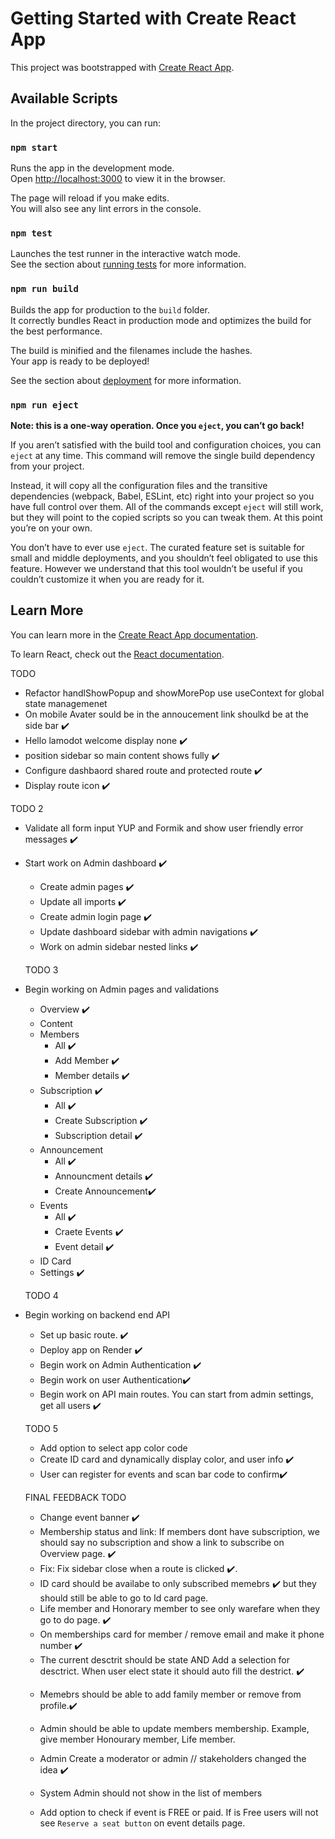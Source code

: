 # Getting Started with Create React App

This project was bootstrapped with [Create React App](https://github.com/facebook/create-react-app).

## Available Scripts

In the project directory, you can run:

### `npm start`

Runs the app in the development mode.\
Open [http://localhost:3000](http://localhost:3000) to view it in the browser.

The page will reload if you make edits.\
You will also see any lint errors in the console.

### `npm test`

Launches the test runner in the interactive watch mode.\
See the section about [running tests](https://facebook.github.io/create-react-app/docs/running-tests) for more information.

### `npm run build`

Builds the app for production to the `build` folder.\
It correctly bundles React in production mode and optimizes the build for the best performance.

The build is minified and the filenames include the hashes.\
Your app is ready to be deployed!

See the section about [deployment](https://facebook.github.io/create-react-app/docs/deployment) for more information.

### `npm run eject`

**Note: this is a one-way operation. Once you `eject`, you can’t go back!**

If you aren’t satisfied with the build tool and configuration choices, you can `eject` at any time. This command will remove the single build dependency from your project.

Instead, it will copy all the configuration files and the transitive dependencies (webpack, Babel, ESLint, etc) right into your project so you have full control over them. All of the commands except `eject` will still work, but they will point to the copied scripts so you can tweak them. At this point you’re on your own.

You don’t have to ever use `eject`. The curated feature set is suitable for small and middle deployments, and you shouldn’t feel obligated to use this feature. However we understand that this tool wouldn’t be useful if you couldn’t customize it when you are ready for it.

## Learn More

You can learn more in the [Create React App documentation](https://facebook.github.io/create-react-app/docs/getting-started).

To learn React, check out the [React documentation](https://reactjs.org/).

TODO

- Refactor handlShowPopup and showMorePop use useContext for global state managemenet
- On mobile Avater sould be in the annoucement link shoulkd be at the side bar ✔️
- Hello lamodot welcome display none ✔️
- position sidebar so main content shows fully ✔️
- Configure dashbaord shared route and protected route ✔️
- Display route icon ✔️

TODO 2

- Validate all form input YUP and Formik and show user friendly error messages ✔️
- Start work on Admin dashboard ✔️

  - Create admin pages ✔️
  - Update all imports ✔️
  - Create admin login page ✔️
  - Update dashboard sidebar with admin navigations ✔️
  - Work on admin sidebar nested links ✔️

  TODO 3

- Begin working on Admin pages and validations

  - Overview ✔️
  - Content
  - Members
    - All ✔️
    - Add Member ✔️
    - Member details ✔️
  - Subscription ✔️
    - All ✔️
    - Create Subscription ✔️
    - Subscription detail ✔️
  - Announcement
    - All ✔️
    - Announcment details ✔️
    - Create Announcement✔️
  - Events
    - All ✔️
    - Craete Events ✔️
    - Event detail ✔️
  - ID Card
  - Settings ✔️

  TODO 4

- Begin working on backend end API

  - Set up basic route. ✔️
  - Deploy app on Render ✔️
  - Begin work on Admin Authentication ✔️
  - Begin work on user Authentication✔️
  - Begin work on API main routes. You can start from admin settings, get all users ✔️

  TODO 5

  - Add option to select app color code
  - Create ID card and dynamically display color, and user info ✔️
  - User can register for events and scan bar code to confirm✔️

  FINAL FEEDBACK TODO

  - Change event banner ✔️
  - Membership status and link: If members dont have subscription,
    we should say no subscription and show a link to subscribe on Overview page. ✔️
  - Fix: Fix sidebar close when a route is clicked ✔️.
  - ID card should be availabe to only subscribed memebrs ✔️
    but they should still be able to go to Id card page.
  - Life member and Honorary member to see only warefare when they go to do page. ✔️
  - On memberships card for member / remove email and make it phone number ✔️
  - The current desctrit should be state AND Add a selection for desctrict.
  When user elect state it should auto fill the destrict. ✔️
  <!-- https://simple.wikipedia.org/wiki/List_of_districts_of_India -->

  - Memebrs should be able to add family member or remove from profile.✔️
  - Admin should be able to update members membership. Example, give member Honourary member, Life member.
  - Admin Create a moderator or admin // stakeholders changed the idea ✔️
  - System Admin should not show in the list of members

  - Add option to check if event is FREE or paid. If is Free users will not see `Reserve a seat button` on event details page.
